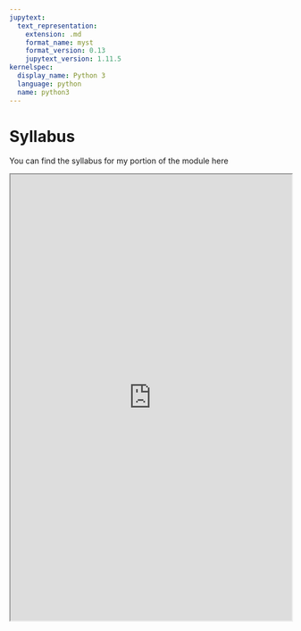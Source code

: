 ```yaml
---
jupytext:
  text_representation:
    extension: .md
    format_name: myst
    format_version: 0.13
    jupytext_version: 1.11.5
kernelspec:
  display_name: Python 3
  language: python
  name: python3
---
```


# Syllabus

You can find the syllabus for my portion of the module here
<iframe src="https://docs.google.com/document/d/143GlT2j6Oprs4m085jtGfhH1U3cq_2JAhnoD50BW1ac/edit?usp=sharing" width="100%" height=800></iframe>
